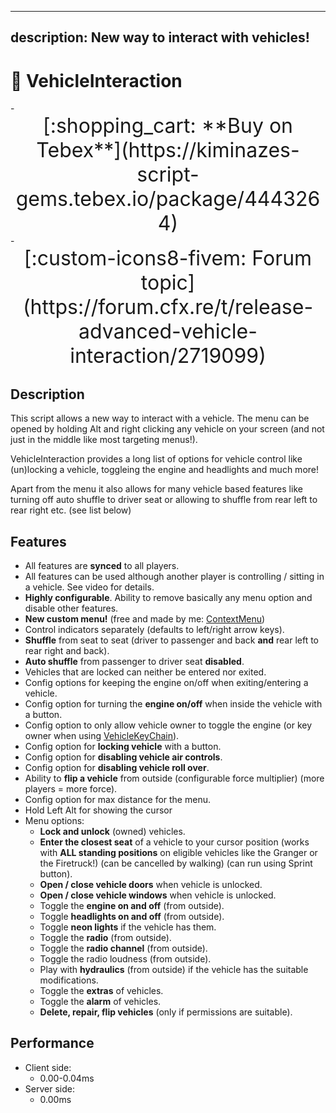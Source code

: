 
---
description: New way to interact with vehicles!
---

# 📃 VehicleInteraction

<div class="grid cards" markdown>
- <center><span style="font-size: 32px;">[:shopping_cart: **Buy on Tebex**](https://kiminazes-script-gems.tebex.io/package/4443264)</span></center>
- <center><span style="font-size: 32px;">[:custom-icons8-fivem: Forum topic](https://forum.cfx.re/t/release-advanced-vehicle-interaction/2719099)</span></center>
</div>

## Description

This script allows a new way to interact with a vehicle. The menu can be opened by holding Alt and 
right clicking any vehicle on your screen (and not just in the middle like most targeting menus!).

VehicleInteraction provides a long list of options for vehicle control like (un)locking a vehicle, 
toggleing the engine and headlights and much more!

Apart from the menu it also allows for many vehicle based features like turning off auto shuffle to 
driver seat or allowing to shuffle from rear left to rear right etc. (see list below)

<div class="youtube-placeholder" data-videotitle="VehicleInteraction Showcase" data-videoid="GxMMoNxh0wE"></div>

## Features

* All features are **synced** to all players.
* All features can be used although another player is controlling / sitting in a vehicle. See video 
  for details.
* **Highly configurable**. Ability to remove basically any menu option and disable other features.
* **New custom menu!** (free and made by me: [ContextMenu](https://forum.cfx.re/t/release-contextmenu-v2-0-major-update/4834051))
* Control indicators separately (defaults to left/right arrow keys).
* **Shuffle** from seat to seat (driver to passenger and back **and** rear left to rear right and 
  back).
* **Auto shuffle** from passenger to driver seat **disabled**.
* Vehicles that are locked can neither be entered nor exited.
* Config options for keeping the engine on/off when exiting/entering a vehicle.
* Config option for turning the **engine on/off** when inside the vehicle with a button.
* Config option to only allow vehicle owner to toggle the engine (or key owner when using 
  [VehicleKeyChain](https://forum.cfx.re/t/release-vehicle-key-chain/3319563)).
* Config option for **locking vehicle** with a button.
* Config option for **disabling vehicle air controls**.
* Config option for **disabling vehicle roll over**.
* Ability to **flip a vehicle** from outside (configurable force multiplier) (more players = more 
  force).
* Config option for max distance for the menu.
* Hold Left Alt for showing the cursor
* Menu options:
  * **Lock and unlock** (owned) vehicles.
  * **Enter the closest seat** of a vehicle to your cursor position (works with **ALL standing 
    positions** on eligible vehicles like the Granger or the Firetruck!) (can be cancelled by 
    walking) (can run using Sprint button).
  * **Open / close vehicle doors** when vehicle is unlocked.
  * **Open / close vehicle windows** when vehicle is unlocked.
  * Toggle the **engine on and off** (from outside).
  * Toggle **headlights on and off** (from outside).
  * Toggle **neon lights** if the vehicle has them.
  * Toggle the **radio** (from outside).
  * Toggle the **radio channel** (from outside).
  * Toggle the radio loudness (from outside).
  * Play with **hydraulics** (from outside) if the vehicle has the suitable modifications.
  * Toggle the **extras** of vehicles.
  * Toggle the **alarm** of vehicles.
  * **Delete, repair, flip vehicles** (only if permissions are suitable).

## Performance

* Client side:
  * 0.00-0.04ms
* Server side:
  * 0.00ms
